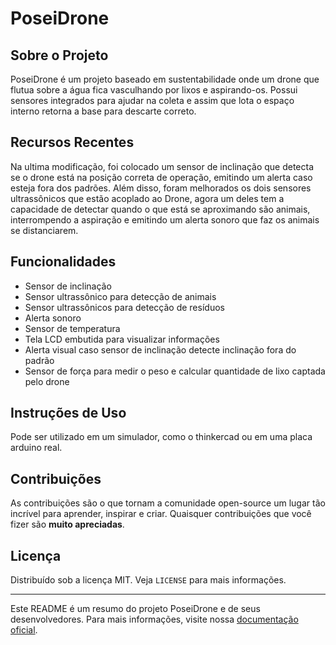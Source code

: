 # PoseiDrone

## Sobre o Projeto

PoseiDrone é um projeto baseado em sustentabilidade onde um drone que flutua sobre a água fica vasculhando por lixos e aspirando-os. Possui sensores integrados para ajudar na coleta e assim que lota o espaço interno retorna a base para descarte correto.

## Recursos Recentes

Na ultima modificação, foi colocado um sensor de inclinação que detecta se o drone está na posição correta de operação, emitindo um alerta caso esteja fora dos padrões. Além disso, foram melhorados os dois sensores ultrassônicos que estão acoplado ao Drone, agora um deles tem a capacidade de detectar quando o que está se aproximando são animais, interrompendo a aspiração e emitindo um alerta sonoro que faz os animais se distanciarem.

## Funcionalidades

- Sensor de inclinação
- Sensor ultrassônico para detecção de animais 
- Sensor ultrassônicos para detecção de resíduos 
- Alerta sonoro 
- Sensor de temperatura
- Tela LCD embutida para visualizar informações
- Alerta visual caso sensor de inclinação detecte inclinação fora do padrão
- Sensor de força para medir o peso e calcular quantidade de lixo captada pelo drone 

## Instruções de Uso

Pode ser utilizado em um simulador, como o thinkercad ou em uma placa arduino real.

## Contribuições

As contribuições são o que tornam a comunidade open-source um lugar tão incrível para aprender, inspirar e criar. Quaisquer contribuições que você fizer são **muito apreciadas**.

## Licença

Distribuído sob a licença MIT. Veja `LICENSE` para mais informações.

---

Este README é um resumo do projeto PoseiDrone e de seus desenvolvedores. Para mais informações, visite nossa [documentação oficial](https://github.com/arnaldompf/GS-Edge).
